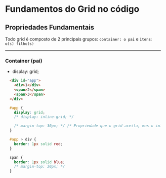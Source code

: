 # Fundamentos do Grid no código

## Propriedades Fundamentais
  Todo grid é composto de 2 principais grupos:
  `container: o pai` e `itens: o(s) filho(s)`

  ---
  ### Container (pai)
  - display: grid;

  ```html
    <div id="app">
      <div>1</div>
      <span>2</span>
      <span>3</span>
    </div>
  ```

  ```css
    #app {
      display: grid;
      /* display: inline-grid; */

      /* margin-top: 30px; */ /* Propriedade que o grid aceita, mas o inline não */
    }

    #app > div {
      border: 1px solid red;
    } 

    span {
      border: 1px solid blue;
      /* margin-top: 30px; */
    }
  ```
  